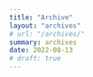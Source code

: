 ```yaml
---
title: "Archive"
layout: "archives"
# url: "/archives/"
summary: archives
date: 2022-08-13
# draft: true
---
```


